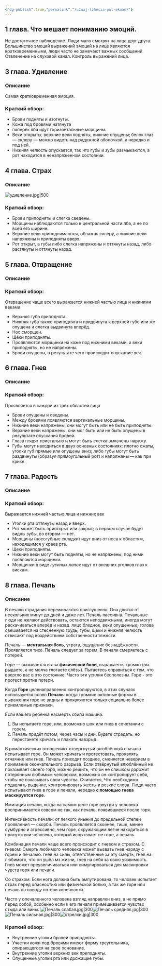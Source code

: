 ```yaml
---
{"dg-publish":true,"permalink":"/uznaj-lzhecza-pol-ekman/"}
---
```


## 1 глава. Что мешает пониманию эмоций.
Не достаточное наблюдение.
Люди мало смотрят на лица друг друга. Большинство эмоций выражений эмоций на лице являются кратковременными, люди часто не замечают важных сообщений. 
Отвлечение на слуховой канал.
Контроль выражений лица.
## 3 глава. Удивление
### Описание
Самая кратковременная эмоция. 
### Краткий обзор:
- Брови подняты и изогнуты.
- Кожа под бровями натянута
- поперёк лба идут горизонтальные морщины.
- Веки открыты; верхние веки подняты, нижние опущены; белок глаз — склеру — можно видеть над радужной оболочкой, а нередко и под ней.
- Нижняя челюсть опускается, так что губы и зубы размыкаются, а рот находится в ненапряженном состоянии.
## 4 глава. Страх
### Описание
![удивление.jpg|500](/img/user/%D1%83%D0%B4%D0%B8%D0%B2%D0%BB%D0%B5%D0%BD%D0%B8%D0%B5.jpg)
### Краткий обзор:
- Брови приподняты и слегка сведены.
- Морщины наблюдаются только в центральной части лба, а не по всей его ширине.
- Верхние веки приподнимаются, обнажая склеру, а нижние веки напряжены  и приподняты вверх.
- Рот открыт, а губы либо слегка напряжены и оттянуты назад, либо растянуты и оттянуты назад.
## 5 глава. Отвращение
### Описание
### Краткий обзор:
Отвращение чаще всего выражается нижней частью лица и нижними веками
- Верхняя губа приподнята.
- Нижняя губа также приподнята и придвинута к верхней губе или же опущена и слегка выдвинута вперёд.
- Нос сморщен.
- Щёки приподняты.
- Проявляются морщинки на коже под нижними веками, а веки приподняты, но не напряжены.
- Брови опущены, в результате чего происходит опускание век.
## 6 глава. Гнев
### Описание
### Краткий обзор:
Проявляется в каждой из трёх областей лица
- Брови опущены и сведены.
- Между бровями появляются вертикальные морщины.
- Нижние веки напряжены, они могут быть или не быть приподняты.
- Верхние веки напряжены, они мог быть или не быть опущены в результате опускания бровей.
- Глаза глядят пристально и могут  быть слегка выкачены наружу.
- Губы могут находиться в двух основных состояниях: плотно сжаты, уголки губ прямые или опущены вниз; либо губы могут быть раздвинуты (образуя прямоугольный рот) и напряжены — как при крике.
## 7 глава. Радость
### Описание
### Краткий обзор:
Выражается нижней частью лица и нижних век
- Уголки рта оттянуты назад и вверх.
- Рот может быть приоткрыт или закрыт; в первом случае будут видны зубы, во втором — нет.
- Морщины (носогубные складки) идут вниз от носа к областям, находящимся у краев рта.
- Щеки приподняты.
- Нижние веки могут быть подняты, но не напряжены; под ними появляются морщинки.
- Морщинки в виде _гусиных лапок_ идут от внешних уголков глаз к вискам.
## 8 глава. Печаль


### Описание
В печали страдания переживаются приглушенно.
Она длится от нескольких минут до дней и даже лет.
Печаль пассивна. Печальные люди не желают действовать, остаются неподвижными, иногда могут раскачиваться вперёд и назад. лицо бледное, веки опущенные; голова свешивается на стесненную грудь; губы, щёки и нижняя челюсть отвисают под воздействием собственности тяжести.

Печаль — **ментальная боль**, утрата, ощущение безнадёжности. Проявляется тихо. Печаль следует за горем.  В печали смеряетесь с потерей.

Горе — вызывается из-за **физической боли**, выражается громко (вы рыдаете, а не молча глотаете слёзы). Пытаетесь справиться с тем, что ввергло вас в это состояние. Часто эти усилия бесполезны. Горе - это протест против потери.

Когда **Горе** целенаправленно контролируются, в этих случаях используется слово **Печаль**: когда громкие активные формы в выражения горе не видны и проявляются только социально более приемлемые признаки.

Если вашего ребёнка насмерть сбила машина.
1) Вы испытаете горе, или, возможно шок или гнев в сочетании с горем.
2) Печаль придёт потом, через часы и дни. Будете страдать. но перестанете кричать и плакать навзрыд.

В романтических отношениях отвергнутый влюблённый сначала испытывает горе. Он может кричать и протестовать, проявлять отчаяние или гнев. Печаль приходит позднее, сменяется неверием в понимание окончательного разрыва.
Если отвёрнутый влюблённый не показывает своего горя, можно решить, что он не слишком дорожит потерянным любимым человеком, возможно он контролирует себя, чтобы не показывать свои чувства.
Считается, Что необходимо подавлять рыдание, контролировать жесты и резкие слова.
Люди часто испытывают гнев в горе и печали, нередко **с помощью гнева маскируется горе**.

Имитация печали, когда на самом деле горе внутри у человека воспринимается совсем не так, как печаль, появившиеся после горя.

Интенсивность печали: от легкого уныния до предельной степеи проявления — скорби. 
Печаль проявляется скойнее, тише, менее сумбурно и агрессивно, чем горе, окружающим легче находиться в присутствии человека, который испытввает не горе, а печаль.

Комбинация печали чаще всего происходит с гневом и страхом.
С гневом:
Смерть любимого человека может вызвать гнев наряду с горем и печалью:  гнев на силы, ответственные за эту смерть, гнев на любимого, что он ушёл мз жизни, гнев на себя за свою уязвимость.
Гнев может преувеличиваться или симулироваться для маскировки чувств горя или печали.

Со страхом:
Если нога должна быть ампутирована, то человек испытает страх перед опасностью или физической болью, а так же горе или печаль по поводу потери конечности.

Часто у опечаленного человека взгляд направлен вниз, а не прямо перед собой, особенно если к его печали примешивается чувство стыда или вины.
![Печаль слабая.jpg|300](/img/user/%D0%9F%D0%B5%D1%87%D0%B0%D0%BB%D1%8C%20%D1%81%D0%BB%D0%B0%D0%B1%D0%B0%D1%8F.jpg)![Печаль средняя.jpg|300](/img/user/%D0%9F%D0%B5%D1%87%D0%B0%D0%BB%D1%8C%20%D1%81%D1%80%D0%B5%D0%B4%D0%BD%D1%8F%D1%8F.jpg)
![Печаль сильная.jpg|300](/img/user/%D0%9F%D0%B5%D1%87%D0%B0%D0%BB%D1%8C%20%D1%81%D0%B8%D0%BB%D1%8C%D0%BD%D0%B0%D1%8F.jpg)![стрелки.jpg|300](/img/user/%D1%81%D1%82%D1%80%D0%B5%D0%BB%D0%BA%D0%B8.jpg)
### Краткий обзор: 
- Внутренние уголки бровей приподняты.
- Участки кожи под бровями имеют форму треугольника, опирающегося на свое основание.
- Внутренние уголки верхних век приподняты.
- Опущенные уголки рта или дрожащие губы.